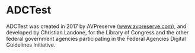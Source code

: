 # ADCTest

ADCTest was created in 2017 by AVPreserve (www.avpreserve.com), and developed by Christian Landone, for the Library of Congress and the other federal government agencies participating in the Federal Agencies Digital Guidelines Initiative.
